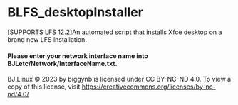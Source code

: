 # BLFS_desktopInstaller
[SUPPORTS LFS 12.2]An automated script that installs Xfce desktop on a brand new LFS installation.
#### Please enter your network interface name into BJLetc/Network/InterfaceName.txt.

BJ Linux © 2023 by biggynb is licensed under CC BY-NC-ND 4.0. To view a copy of this license, visit https://creativecommons.org/licenses/by-nc-nd/4.0/
